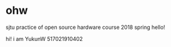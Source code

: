 # ohw
sjtu practice of open source hardware course 2018 spring
hello!

hi! i am YukunW 517021910402
